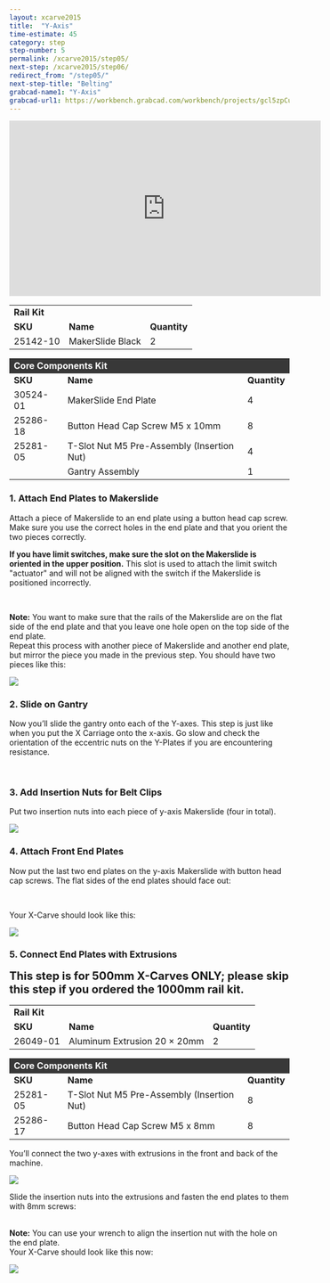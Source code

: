 ```yaml
---
layout: xcarve2015
title:  "Y-Axis"
time-estimate: 45
category: step
step-number: 5
permalink: /xcarve2015/step05/
next-step: /xcarve2015/step06/
redirect_from: "/step05/"
next-step-title: "Belting"
grabcad-name1: "Y-Axis"
grabcad-url1: https://workbench.grabcad.com/workbench/projects/gcl5zpCuwqCXWLvYktLQBc-2IHvossNo37ycTOkzg6gREW#/space/gcvs_XeRNVzNkfG_tFTAMd0C2lBbCsLcagOxXb1Jlki0kT/link/125936
---
```


<iframe width="560" height="315" src="https://www.youtube.com/embed/pRSegK2lujI" frameborder="0" allowfullscreen>
</iframe>
<table>
	<tr>
		<td colspan="3"><b>Rail Kit</b> </td>
	</tr>
	<tr>
		<td> <b><span class="caps">SKU</span></b> </td>
		<td> <b>Name</b> </td>
		<td> <b>Quantity</b> </td>
	</tr>
	<tr>
		<td> 25142-10 </td>
		<td> MakerSlide Black </td>
		<td> 2 </td>
	</tr>
</table>
<table>
	<tr>
		<td style="color:#fff;background: #383838;" colspan="3"><b>Core Components Kit</b> </td>
	</tr>
	<tr>
		<td> <b><span class="caps">SKU</span></b> </td>
		<td> <b>Name</b> </td>
		<td> <b>Quantity</b> </td>
	</tr>
	<tr>
		<td> 30524-01 </td>
		<td> MakerSlide End Plate </td>
		<td> 4 </td>
	</tr>
	<tr>
		<td> 25286-18 </td>
		<td> Button Head Cap Screw M5 x 10mm </td>
		<td> 8 </td>
	</tr>
	<tr>
		<td> 25281-05 </td>
		<td> T-Slot Nut M5 Pre-Assembly (Insertion Nut) </td>
		<td> 4 </td>
	</tr>
	<tr>
		<td>   </td>
		<td> Gantry Assembly </td>
		<td> 1 </td>
	</tr>
</table>

<h3 id="attach-end-plates">
1. Attach End Plates to Makerslide</h3>

Attach a piece of Makerslide to an end plate using a button head cap screw. Make sure you use the correct holes in the end plate and that you orient the two pieces correctly.

<strong>If you have limit switches, make sure the slot on the Makerslide is oriented in the upper position.</strong> This slot is used to attach the limit switch "actuator" and will not be aligned with the switch if the Makerslide is positioned incorrectly.

<div class="row image-row">
<p><img src="https://dzevsq2emy08i.cloudfront.net/paperclip/project_instruction_image_uploaded_images/1077/original/0331.jpg?1431031633" class="thumbnail col-md-3" alt="" /> <img src="https://dzevsq2emy08i.cloudfront.net/paperclip/project_instruction_image_uploaded_images/1078/original/0334.jpg?1431032389" class="thumbnail col-md-3" alt="" /> <img src="https://dzevsq2emy08i.cloudfront.net/paperclip/project_instruction_image_uploaded_images/1079/original/0337.jpg?1431032390" class="thumbnail col-md-3" alt="" /> <img src="https://dzevsq2emy08i.cloudfront.net/paperclip/project_instruction_image_uploaded_images/1094/original/0343Text.jpg?1431040998?1431032391" class="thumbnail col-md-3" alt="" /></p>
</div>

<div class="note">
<i class="fa fa-hand-o-right"></i>
 <span class="note-text">
 <strong>Note:</strong> You want to make sure that the rails of the Makerslide are on the flat side of the end plate and that you leave one hole open on the top side of the end plate.
 </span>

</div>
Repeat this process with another piece of Makerslide and another end plate, but mirror the piece you made in the previous step. You should have two pieces like this:

 ![](https://dzevsq2emy08i.cloudfront.net/paperclip/project_instruction_image_uploaded_images/538/original/0352.jpg?1424363297)

<h3 id="slide-on-gantry">
2. Slide on Gantry</h3>

Now you’ll slide the gantry onto each of the Y-axes. This step is just like when you put the X Carriage onto the x-axis. Go slow and check the orientation of the eccentric nuts on the Y-Plates if you are encountering resistance.

<div class="row image-row">
<p><img src="https://dzevsq2emy08i.cloudfront.net/paperclip/project_instruction_image_uploaded_images/746/original/0354.jpg?1424545296" class="thumbnail col-md-3" alt="" /> <img src="https://dzevsq2emy08i.cloudfront.net/paperclip/project_instruction_image_uploaded_images/747/original/0357.jpg?1424545297" class="thumbnail col-md-3" alt="" /> <img src="https://dzevsq2emy08i.cloudfront.net/paperclip/project_instruction_image_uploaded_images/619/original/0359.jpg?1424385097" class="thumbnail col-md-3" alt="" /> <img src="https://dzevsq2emy08i.cloudfront.net/paperclip/project_instruction_image_uploaded_images/748/original/0360.jpg?1424545298" class="thumbnail col-md-3" alt="" /></p>
</div>

<h3 id="add-insertion-nuts">
3. Add Insertion Nuts for Belt Clips</h3>

Put two insertion nuts into each piece of y-axis Makerslide (four in total).

 ![](https://dzevsq2emy08i.cloudfront.net/paperclip/project_instruction_image_uploaded_images/539/original/0407.jpg?1424363342)

<h3 id="attach-front-end-plates">
4. Attach Front End Plates</h3>

Now put the last two end plates on the y-axis Makerslide with button head cap screws. The flat sides of the end plates should face out:

<div class="row image-row">
<p><img src="https://dzevsq2emy08i.cloudfront.net/paperclip/project_instruction_image_uploaded_images/621/original/0365.jpg?1424385220" class="thumbnail col-md-3" alt="" /> <img src="https://dzevsq2emy08i.cloudfront.net/paperclip/project_instruction_image_uploaded_images/622/original/0366.jpg?1424385230" class="thumbnail col-md-3" alt="" /> <img src="https://dzevsq2emy08i.cloudfront.net/paperclip/project_instruction_image_uploaded_images/623/original/0371.jpg?1424385287" class="thumbnail col-md-3" alt="" /> <img src="https://dzevsq2emy08i.cloudfront.net/paperclip/project_instruction_image_uploaded_images/624/original/0375.jpg?1424385297" class="thumbnail col-md-3" alt="" /></p>
</div>

Your X-Carve should look like this:

 ![](https://dzevsq2emy08i.cloudfront.net/paperclip/project_instruction_image_uploaded_images/540/original/0377.jpg?1424363386)

<h3 id="connect-end-plates">
5. Connect End Plates with Extrusions</h3>

<div class="note">
<i class="fa fa-hand-o-right"></i>
 <span class="note-text">
  <strong style="font-size:20px;">This step is for 500mm X-Carves ONLY; please skip this step if you ordered the 1000mm rail kit.</strong>
 </span>

</div>
<table>
	<tr>
		<td colspan="3"><b>Rail Kit</b> </td>
	</tr>
	<tr>
		<td> <b><span class="caps">SKU</span></b> </td>
		<td> <b>Name</b> </td>
		<td> <b>Quantity</b> </td>
	</tr>
	<tr>
		<td> 26049-01 </td>
		<td> Aluminum Extrusion 20 &#215; 20mm </td>
		<td> 2 </td>
	</tr>
</table>
<table>
	<tr>
		<td style="color:#fff;background: #383838;" colspan="3"><b>Core Components Kit</b> </td>
	</tr>
	<tr>
		<td> <b><span class="caps">SKU</span></b> </td>
		<td> <b>Name</b> </td>
		<td> <b>Quantity</b> </td>
	</tr>
	<tr>
		<td> 25281-05 </td>
		<td> T-Slot Nut M5 Pre-Assembly (Insertion Nut) </td>
		<td> 8 </td>
	</tr>
	<tr>
		<td> 25286-17 </td>
		<td> Button Head Cap Screw M5 x 8mm </td>
		<td> 8 </td>
	</tr>
</table>

You’ll connect the two y-axes with extrusions in the front and back of the machine.

 ![](https://dzevsq2emy08i.cloudfront.net/paperclip/project_instruction_image_uploaded_images/541/original/0379.jpg?1424363431)

Slide the insertion nuts into the extrusions and fasten the end plates to them with 8mm screws:

<div class="row image-row"><img src="https://dzevsq2emy08i.cloudfront.net/paperclip/project_instruction_image_uploaded_images/625/original/0380.jpg?1424385401" class="thumbnail col-md-3" alt="" /> <img src="https://dzevsq2emy08i.cloudfront.net/paperclip/project_instruction_image_uploaded_images/626/original/0382.jpg?1424385402" class="thumbnail col-md-3" alt="" /> <img src="https://dzevsq2emy08i.cloudfront.net/paperclip/project_instruction_image_uploaded_images/627/original/0385.jpg?1424385403" class="thumbnail col-md-3" alt="" /> <img src="https://dzevsq2emy08i.cloudfront.net/paperclip/project_instruction_image_uploaded_images/628/original/0386.jpg?1424385404" class="thumbnail col-md-3" alt="" />
</div>

<div class="note">
<i class="fa fa-hand-o-right"></i>
 <span class="note-text">
 <strong>Note:</strong> You can use your wrench to align the insertion nut with the hole on the end plate.
 </span>

</div>
Your X-Carve should look like this now:

 ![](https://dzevsq2emy08i.cloudfront.net/paperclip/project_instruction_image_uploaded_images/536/original/0398.jpg?1424363196)
